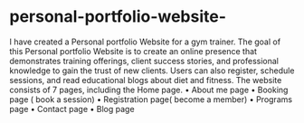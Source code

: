 # personal-portfolio-website-

I have created a Personal portfolio Website for a gym trainer. The goal of this Personal portfolio
Website is to create an online presence that demonstrates training offerings, client success
stories, and professional knowledge to gain the trust of new clients. Users can also register,
schedule sessions, and read educational blogs about diet and fitness. The website consists of 7
pages, including the Home page.
• About me page
• Booking page ( book a session)
• Registration page( become a member)
• Programs page
• Contact page
• Blog page
